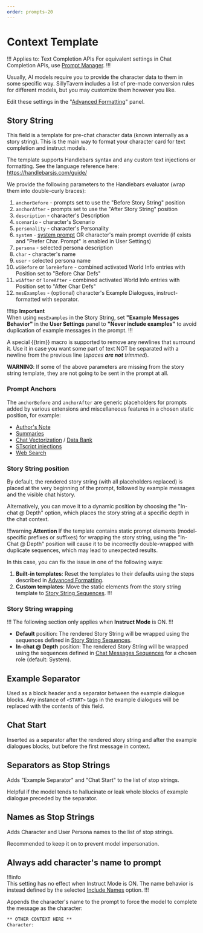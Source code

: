 ```yaml
---
order: prompts-20
---
```


# Context Template

!!! Applies to: Text Completion APIs
For equivalent settings in Chat Completion APIs, use [Prompt Manager](prompt-manager.md).
!!!

Usually, AI models require you to provide the character data to them in some specific way. SillyTavern includes a list of pre-made conversion rules for different models, but you may customize them however you like.

Edit these settings in the "[Advanced Formatting](advancedformatting.md)" panel.

## Story String

This field is a template for pre-chat character data (known internally as a story string).
This is the main way to format your character card for text completion and instruct models.

The template supports Handlebars syntax and any custom text injections or formatting. See the language reference here: <https://handlebarsjs.com/guide/>

We provide the following parameters to the Handlebars evaluator (wrap them into double-curly braces):

1. `anchorBefore` - prompts set to use the "Before Story String" position
2. `anchorAfter` - prompts set to use the "After Story String" position
3. `description` - character's Description
4. `scenario` - character's Scenario
5. `personality` - character's Personality
6. `system` - [system prompt](advancedformatting.md#system-prompt) OR character's main prompt override (if exists and "Prefer Char. Prompt" is enabled in User Settings)
7. `persona` - selected persona description
8. `char` - character's name
9. `user` - selected persona name
10. `wiBefore` or `loreBefore` - combined activated World Info entries with Position set to "Before Char Defs"
11. `wiAfter` or `loreAfter` - combined activated World Info entries with Position set to "After Char Defs"
12. `mesExamples` - (optional) character's Example Dialogues, instruct-formatted with separator.

!!!tip **Important**  
When using `mesExamples` in the Story String, set **"Example Messages Behavior"** in the **<i class="fa-solid fa-user-cog"></i> User Settings** panel to **"Never include examples"** to avoid duplication of example messages in the prompt.
!!!

A special \{\{trim\}\} macro is supported to remove any newlines that surround it. Use it in case you want some part of text NOT be separated with a newline from the previous line (_spaces **are not** trimmed_).

**WARNING**: If some of the above parameters are missing from the story string template, they are not going to be sent in the prompt at all.

### Prompt Anchors

The `anchorBefore` and `anchorAfter` are generic placeholders for prompts added by various extensions and miscellaneous features in a chosen static position, for example:

* [Author's Note](/Usage/Characters/Author's-Note.md)
* [Summaries](/extensions/Summarize.md)
* [Chat Vectorization](/extensions/Chat-vectorization.md) / [Data Bank](/Usage/Characters/data-bank.md)
* [STscript injections](/For_Contributors/st-script.md#prompt-injections)
* [Web Search](/extensions/WebSearch.md)

### Story String position

By default, the rendered story string (with all placeholders replaced) is placed at the very beginning of the prompt, followed by example messages and the visible chat history.

Alternatively, you can move it to a dynamic position by choosing the "In-chat @ Depth" option, which places the story string at a specific depth in the chat context.

!!!warning **Attention**
If the template contains static prompt elements (model-specific prefixes or suffixes) for wrapping the story string, using the "In-Chat @ Depth" position will cause it to be incorrectly double-wrapped with duplicate sequences, which may lead to unexpected results.

In this case, you can fix the issue in one of the following ways:

1. **Built-in templates**: Reset the templates to their defaults using the steps described in [Advanced Formatting](/Usage/Prompts/advancedformatting.md#resetting-templates).
2. **Custom templates**: Move the static elements from the story string template to [Story String Sequences](/Usage/Prompts/instructmode.md#sequences-story-string-wrapping).
!!!

### Story String wrapping

!!!
The following section only applies when **Instruct Mode** is ON.
!!!

* **Default** position: The rendered Story String will be wrapped using the sequences defined in [Story String Sequences](/Usage/Prompts/instructmode.md#sequences-story-string-wrapping).
* **In-chat @ Depth** position: The rendered Story String will be wrapped using the sequences defined in [Chat Messages Sequences](/Usage/Prompts/instructmode.md#sequences-chat-messages-wrapping) for a chosen role (default: System).

## Example Separator

Used as a block header and a separator between the example dialogue blocks. Any instance of `<START>` tags in the example dialogues will be replaced with the contents of this field.

## Chat Start

Inserted as a separator after the rendered story string and after the example dialogues blocks, but before the first message in context.

## Separators as Stop Strings

Adds "Example Separator" and "Chat Start" to the list of stop strings.

Helpful if the model tends to hallucinate or leak whole blocks of example dialogue preceded by the separator.

## Names as Stop Strings

Adds Character and User Persona names to the list of stop strings.

Recommended to keep it on to prevent model impersonation.

## Always add character's name to prompt

!!!info  
This setting has no effect when Instruct Mode is ON. The name behavior is instead defined by the selected [Include Names](/Usage/Prompts/instructmode.md#include-names) option.
!!!

Appends the character's name to the prompt to force the model to complete the message as the character:

```txt
** OTHER CONTEXT HERE **
Character:
```
